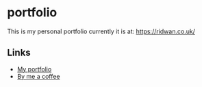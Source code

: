 # portfolio
This is my personal portfolio
currently it is at: https://ridwan.co.uk/


## Links

- [My portfolio](https://ridwan.co.uk/)
- [By me a coffee](https://ko-fi.com/R1D1M1LL)